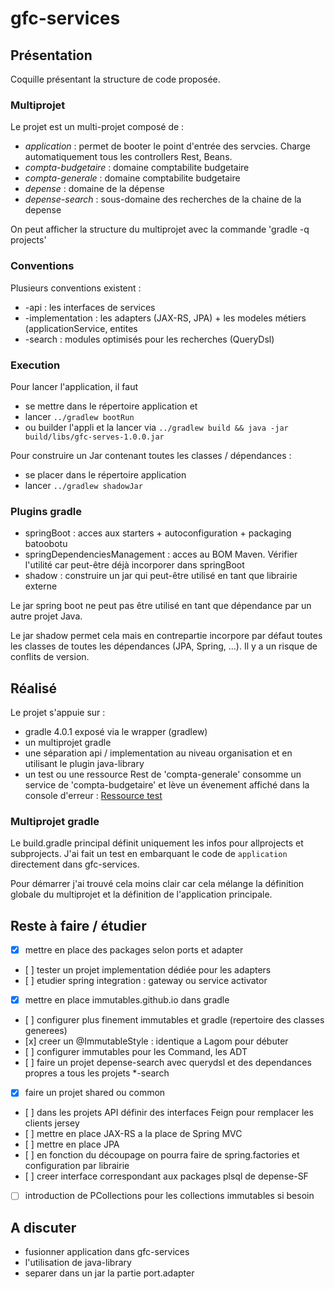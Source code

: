 # gfc-services

## Présentation

Coquille présentant la structure de code proposée.

### Multiprojet

Le projet est un multi-projet composé de :
- *application* : permet de booter le point d'entrée des servcies. Charge automatiquement tous les controllers Rest, Beans.
- *compta-budgetaire* : domaine comptabilite budgetaire
- *compta-generale* : domaine comptabilite budgetaire
- *depense* : domaine de la dépense
- *depense-search* : sous-domaine des recherches de la chaine de la depense

On peut afficher la structure du multiprojet avec la commande 'gradle -q projects'

### Conventions

Plusieurs conventions existent :
- <module>-api : les interfaces de services
- <module>-implementation : les adapters (JAX-RS, JPA) + les modeles métiers (applicationService, entites
- <module>-search : modules optimisés pour les recherches (QueryDsl)

### Execution

Pour lancer l'application, il faut
- se mettre dans le répertoire application et 
- lancer `../gradlew bootRun`
- ou builder l'appli et la lancer via `../gradlew build && java -jar build/libs/gfc-serves-1.0.0.jar`

Pour construire un Jar contenant toutes les classes / dépendances :
- se placer dans le répertoire application
- lancer `../gradlew shadowJar`

### Plugins gradle

- springBoot : acces aux starters + autoconfiguration + packaging batoobotu
- springDependenciesManagement : acces au BOM Maven. Vérifier l'utilité car peut-être déjà incorporer dans springBoot
- shadow : construire un jar qui peut-être utilisé en tant que librairie externe 

Le jar spring boot ne peut pas être utilisé en tant que dépendance par un autre projet Java.

Le jar shadow permet cela mais en contrepartie incorpore par défaut toutes les classes de toutes les dépendances (JPA, Spring, ...). 
Il y a un risque de conflits de version.

## Réalisé

Le projet s'appuie sur :
- gradle 4.0.1 exposé via le wrapper (gradlew)
- un multiprojet gradle 
- une séparation api / implementation au niveau organisation et en utilisant le plugin java-library
- un test ou une ressource Rest de 'compta-generale' consomme un service de 'compta-budgetaire' et lève un évenement affiché dans la console d'erreur : [Ressource test](http://localhost:8080/compta-generale/hello)

### Multiprojet gradle

Le build.gradle principal définit uniquement les infos pour allprojects et subprojects. J'ai fait un test en embarquant le code de `application` directement dans gfc-services.

Pour démarrer j'ai trouvé cela moins clair car cela mélange la définition globale du multiprojet et la définition de l'application principale.

## Reste à faire / étudier

- [x] mettre en place des packages selon ports et adapter
- [ ] tester un projet implementation dédiée pour les adapters
- [ ] etudier spring integration : gateway ou service activator
- [x] mettre en place immutables.github.io dans gradle
- [ ] configurer plus finement immutables et gradle (repertoire des classes generees)
- [x] creer un @ImmutableStyle : identique a Lagom pour débuter
- [ ] configurer immutables pour les Command, les ADT 
- [ ] faire un projet depense-search avec querydsl et des dependances propres a tous les projets *-search
- [x] faire un projet shared ou common
- [ ] dans les projets API définir des interfaces Feign pour remplacer les clients jersey
- [ ] mettre en place JAX-RS a la place de Spring MVC
- [ ] mettre en place JPA 
- [ ] en fonction du découpage on pourra faire de spring.factories et configuration par librairie
- [ ] creer interface correspondant aux packages plsql de depense-SF
- [ ] introduction de PCollections pour les collections immutables si besoin

## A discuter

- fusionner application dans gfc-services
- l'utilisation de java-library
- separer dans un jar la partie port.adapter

